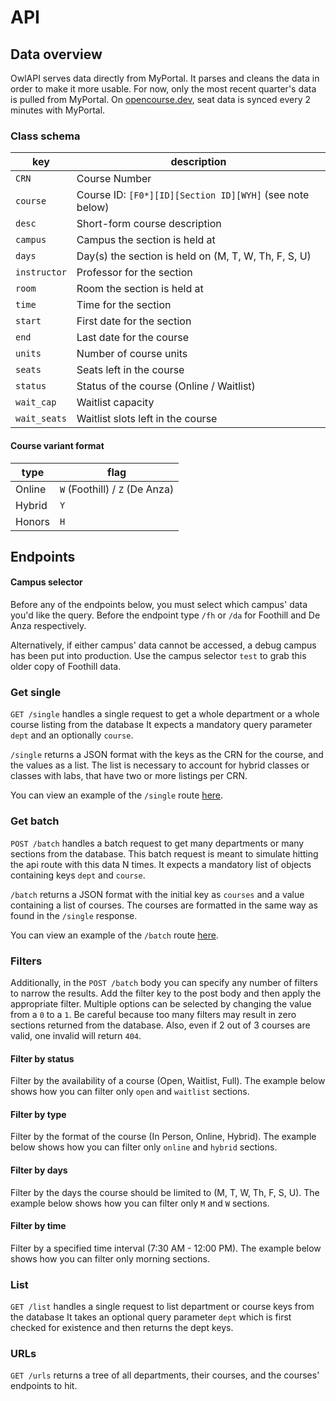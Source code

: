# API

## Data overview
OwlAPI serves data directly from MyPortal. It parses and cleans the data in order to make it more usable. For now, only the most recent quarter's data is pulled from MyPortal. On [opencourse.dev](https://opencourse.dev), seat data is synced every 2 minutes with MyPortal.

### Class schema
| key          | description |
| ------------ | ----------- |
| `CRN`        | Course Number |
| `course`     | Course ID: `[F0*][ID][Section ID][WYH]` (see note below) |
| `desc`       | Short-form course description |
| `campus`     | Campus the section is held at |
| `days`       | Day(s) the section is held on (M, T, W, Th, F, S, U) |
| `instructor` | Professor for the section |
| `room`       | Room the section is held at |
| `time`       | Time for the section |
| `start`      | First date for the section |
| `end`        | Last date for the course |
| `units`      | Number of course units |
| `seats`      | Seats left in the course |
| `status`     | Status of the course (Online / Waitlist) |
| `wait_cap`   | Waitlist capacity |
| `wait_seats` | Waitlist slots left in the course |

#### Course variant format
| type   | flag |
| ------ | ---- |
| Online | `W` (Foothill) / `Z` (De Anza) |
| Hybrid | `Y` |
| Honors | `H` |

## Endpoints
#### Campus selector
Before any of the endpoints below, you must select which campus' data you'd like the query. Before the endpoint type `/fh` or `/da` for Foothill and De Anza respectively.

Alternatively, if either campus' data cannot be accessed, a debug campus has been put into production. Use the
campus selector `test` to grab this older copy of Foothill data.

<!-- playground:api ["GET", "/da/list", "?dept=CIS", "2C, 49, 30A, 80A, 18, 21B, 50E, 3A, 22A, 50C, 50A, 20A, 2A, 1B, 1A, 81A, 53A, 82A, 30B, 63A, 21A, 53B, 1C, 2B, 10, 31A, 60A"] -->

### Get single
`GET /single` handles a single request to get a whole department or a whole course listing from the database
It expects a mandatory query parameter `dept` and an optionally `course`.

<!-- playground:api ["GET", "/fh/single", "?dept=CS&course=2A", {
  "10116": [
    {
      "CRN": "10116",
      "campus": "FH",
      "course": "C S F002A01W",
      "days": "TBA",
      "desc": "OBJ-ORIENT PROG METHOD IN C++",
      "end": "08/12/2018",
      "instructor": "Venkataraman",
      "room": "ONLINE",
      "seats": "34",
      "start": "07/02/2018",
      "status": "Open",
      "time": "TBA",
      "units": "4.50",
      "wait_cap": "10",
      "wait_seats": "10"
    },
    { "...": "..." }
  ]
}] -->

`/single` returns a JSON format with the keys as the CRN for the course, and the values as a list. The list is necessary to account for hybrid classes or classes with labs, that have two or more listings per CRN.

You can view an example of the `/single` route [here](https://github.com/OpenCourseAPI/OwlAPI/tree/master/examples/single).


### Get batch
`POST /batch` handles a batch request to get many departments or many sections from the database.
This batch request is meant to simulate hitting the api route with this data N times.
It expects a mandatory list of objects containing keys `dept` and `course`.

<!-- playground:api ["POST", "/fh/batch", {
  "courses": [
    { "dept": "CS", "course": "2A" },
    { "dept": "MATH", "course": "1A" },
    { "dept": "ENGL", "course": "1A" }
  ]
}] -->

`/batch` returns a JSON format with the initial key as `courses` and a value containing a list of courses. The courses are formatted in the same way as found in the `/single` response.

You can view an example of the `/batch` route [here](https://github.com/OpenCourseAPI/OwlAPI/tree/master/examples/batch).


### Filters
Additionally, in the `POST /batch` body you can specify any number of filters to narrow the results. Add the filter key to the post body and then apply the appropriate filter. Multiple options can be selected by changing the value from a `0` to a `1`.
Be careful because too many filters may result in zero sections returned from the database. Also, even if 2 out of 3 courses are valid, one invalid will return `404`.

#### Filter by status
Filter by the availability of a course (Open, Waitlist, Full). The example below shows how you can filter only `open` and `waitlist` sections.

<!-- playground:api ["POST", "/fh/batch", {
  "courses": [
    { "dept": "CS", "course": "2A" }
  ],
  "filters": {
    "status": {
      "open": 1,
      "waitlist": 1,
      "full": 0
    }
  }
}] -->

#### Filter by type
Filter by the format of the course (In Person, Online, Hybrid). The example below shows how you can filter only `online` and `hybrid` sections.

<!-- playground:api ["POST", "/fh/batch", {
  "courses": [
    { "dept": "CS", "course": "2A" }
  ],
  "filters": {
    "types": {
      "standard": 0,
      "online": 1,
      "hybrid": 1
    }
  }
}] -->

#### Filter by days
Filter by the days the course should be limited to (M, T, W, Th, F, S, U). The example below shows how you can filter only `M` and `W` sections.

<!-- playground:api ["POST", "/fh/batch", {
  "courses": [
    { "dept": "CS", "course": "2A" }
  ],
  "filters": {
    "days": { "M": 1, "T": 0, "W": 1, "Th": 0, "F": 0, "S": 0, "U": 0 }
  }
}] -->


#### Filter by time
Filter by a specified time interval (7:30 AM - 12:00 PM). The example below shows how you can filter only morning sections.

<!-- playground:api ["POST", "/fh/batch", {
  "courses": [
    { "dept": "CS", "course": "2A" }
  ],
  "filters": {
    "time": {
      "start": "7:30 AM",
      "end": "12:00 PM"
    }
  }
}] -->


### List
`GET /list` handles a single request to list department or course keys from the database
It takes an optional query parameter `dept` which is first checked for existence and then returns the dept keys.

<!-- playground:api ["GET", "/fh/list", "", "IDS, CHLD, ALTW, ANTH, SPAN, CRWR, DH, NCLA, POLI, CHEM, CNSL, GIST, MTEC, ASTR, PHOT, ITRN, DMS, AHS, EMTP, ATHL, APEL, HIST, HORT, GEOG, SPED, ALCB, RT, MDIA, ENGR, THTR, NCSV, NCBS, ACTG, NCEL, KINS, DANC, HUMN, DA, JAPN, CRLP, VITI, BIOL, BUSI, PSE, ECON, RSPT, ART, NCBH, PHT, LA, CS, LINC, MUS, EMS, PHED, ENGL, VT, HLTH, APPT, MATH, COMM, NCP, GID, LIBR, APSM, PHDA, PHIL, WMN, NANO, PSYC, ESLL, SOC, APIW, PHYS"] -->

<!-- playground:api ["GET", "/fh/list", "?dept=CS", "2C, 49, 30A, 80A, 18, 21B, 50E, 3A, 22A, 50C, 50A, 20A, 2A, 1B, 1A, 81A, 53A, 82A, 30B, 63A, 21A, 53B, 1C, 2B, 10, 31A, 60A"] -->


### URLs
`GET /urls` returns a tree of all departments, their courses, and the courses' endpoints to hit.

<!-- playground:api ["GET", "/fh/urls", "", {
  "CS": [
    {
      "2A": {
        "course": "2A",
        "dept": "CS"
      },
      "2B": {
        "course": "2B",
        "dept": "CS"
      },
      "2C": {
        "course": "2C",
        "dept": "CS"
      },
      "...": "..."
    }
  ],
  "MATH": [{ "...": "..." }]
}] -->
